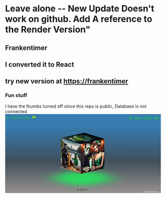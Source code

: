 <!-- note to self  use npm run deploy for putting on github Pages. 
Now using the Render deploy branch  Do-   npm run build on Render deploy branch.
 This is the old branch . outdated -->
  #    Leave alone -- New Update Doesn't work on github. Add A reference to the Render Version" 
## Frankentimer
 
## I converted it to React
 

 ## try new version at [https://frankentimer](https://franken-timer.onrender.com)


### Fun stuff

I have the thumbs turned off since this repo is public, Database is not connected
![image](FrankReadme.png)

<footer style="font-size:12px; position: absolute;  bottom: -10rem;">  I found this 3d art here and implemented it.
 This work is based on "blue_eyeball_free" (https://sketchfab.com/3d-models/blue-eyeball-free-f3c0a0638e784fa0b018e1ad8856eb7a) by memartel (https://sketchfab.com/memartel) licensed under CC-BY-4.0 (http://creativecommons.org/licenses/by/4.0/)

"EYE FREE MODEL 3D BY Oscar creativo" (https://skfb.ly/6XOnU) by OSCAR CREATIVO is licensed under Creative Commons Attribution (http://creativecommons.org/licenses/by/4.0/).
</footer>